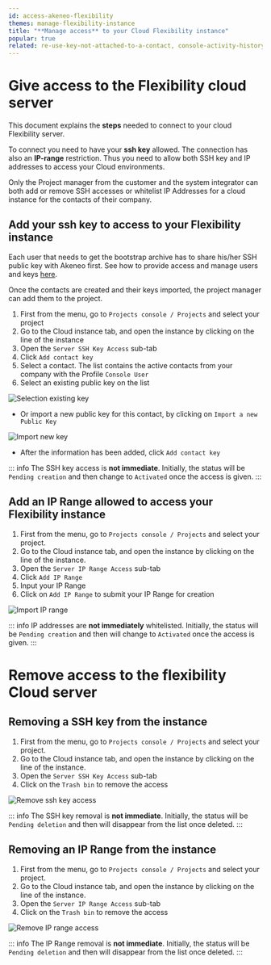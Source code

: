 ```yaml
---
id: access-akeneo-flexibility
themes: manage-flexibility-instance
title: "**Manage access** to your Cloud Flexibility instance"
popular: true
related: re-use-key-not-attached-to-a-contact, console-activity-history
---
```


# Give access to the Flexibility cloud server

This document explains the **steps** needed to connect to your cloud Flexibility server.

To connect you need to have your **ssh key** allowed. The connection has also an **IP-range** restriction. Thus you need to allow both SSH key and IP addresses to access your Cloud environments.

Only the Project manager from the customer and the system integrator can both add or remove SSH accesses or whitelist IP Addresses for a cloud instance for the contacts of their company. 
 
## Add your ssh key to access to your Flexibility instance

Each user that needs to get the bootstrap archive has to share his/her SSH public key with Akeneo first. 
See how to provide access and manage users and keys [here](get-akeneo-pim-enterprise-archive.html).

Once the contacts are created and their keys imported, the project manager can add them to the project.

1. First from the menu, go to `Projects console / Projects` and select your project
1. Go to the Cloud instance tab, and open the instance by clicking on the line of the instance
1. Open the `Server SSH Key Access` sub-tab
1. Click `Add contact key`
1. Select a contact. The list contains the active contacts from your company with the Profile `Console User`
1. Select an existing public key on the list

![Selection existing key](../img/add_key_access_flexibility.jpg)

* Or import a new public key for this contact, by clicking on `Import a new Public Key`

![Import new key](../img/add_new_key_flexibility.jpg)

* After the information has been added, click `Add contact key` 

::: info
The SSH key access is **not immediate**. Initially, the status will be `Pending creation` and then change to `Activated` once the access is given.
:::

## Add an IP Range allowed to access your Flexibility instance

1. First from the menu, go to `Projects console / Projects` and select your project.
1. Go to the Cloud instance tab, and open the instance by clicking on the line of the instance.
1. Open the `Server IP Range Access` sub-tab
1. Click `Add IP Range`
1. Input your IP Range
1. Click on `Add IP Range` to submit your IP Range for creation

![Import IP range](../img/add_ip_range_flexibility.jpg)

::: info
IP addresses are **not immediately** whitelisted. Initially, the status will be `Pending creation` and then will change to `Activated` once the access is given.
:::

# Remove access to the flexibility Cloud server

## Removing a SSH key from the instance

1. First from the menu, go to `Projects console / Projects` and select your project.
1. Go to the Cloud instance tab, and open the instance by clicking on the line of the instance.
1. Open the `Server SSH Key Access` sub-tab
1. Click on the `Trash bin` to remove the access

![Remove ssh key access](../img/remove_cloud_key_access.jpg)

::: info
The SSH key removal is **not immediate**. Initially, the status will be `Pending deletion` and then will disappear from the list once deleted.
:::

## Removing an IP Range from the instance

1. First from the menu, go to `Projects console / Projects` and select your project.
1. Go to the Cloud instance tab, and open the instance by clicking on the line of the instance.
1. Open the `Server IP Range Access` sub-tab
1. Click on the `Trash bin` to remove the access

![Remove IP range access](../img/remove_ip_range.jpg)

::: info
The IP Range removal is **not immediate**. Initially, the status will be `Pending deletion` and then will disappear from the list once deleted.
:::
